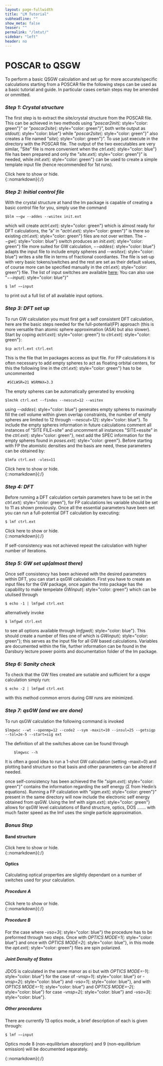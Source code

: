 ```yaml
---
layout: page-fullwidth
title: "LM Tutorial"
subheadline: ""
show_meta: false
teaser: ""
permalink: "/lmtut/"
sidebar: "left"
header: no
---
```


# POSCAR to QSGW 

To perform a basic QSGW calculation and set up for more accurate/specific calculations starting from a POSCAR file the following steps can be used as a basic tutorial and guide. In particular cases certain steps may be amended or ommitted. 

### _Step 1: Crystal structure_  

The first step is to extract the site/crystal structure from the POSCAR file. This can be achieved in two methods using ”*poscar2init*{: style="color: green"}” or ”*poscar2site*{: style="color: green"}”, both write output as *stdout*{: style="color: blue"} while ”*poscar2site*{: style="color: green"}” also creates a file named ”*site*{: style="color: green"}”. To use just execute in the directory with the POSCAR file. The output of the two executables are very similar, ”Site” file is more convenient when the *ctrl.ext*{: style="color: blue"} file has been prepared and only the ”*site.ext*{: style="color: green"}” is needed, while *init.ext*{: style="color: green"} can be used to create a simple template input file (hence recommended for 1st runs).

<div onclick="elm = document.getElementById('box1'); if(elm.style.display == 'none') elm.style.display = 'block'; else elm.style.display = 'none';">Click here to show or hide.</div>
{::nomarkdown}<div style="display:none;" id="box1">{:/}

To create ”*init.ext*{: style="color: green"}” invoke the following command in the directory containing the POSCAR,

	$poscar2init > init.ext

(ext should be replaced by an appropriate extension for the material e.g Si for silicon,CdTe for Cadmium telluride).  

{::nomarkdown}</div>{:/}

### _Step 2: Initial control file_  

With the crystal structure at hand the lm package is capable of creating a basic control file for you, simply use the command

	$blm −−gw --addes --wsitex init.ext

which will create *actrl.ext*{: style="color: green"} which is almost ready for DFT calculations, the ”a” in ”*actrl.ext*{: style="color: green"}” is there so existing *ctrl.ext*{: style="color: green"} files are not over written. The *−−gw*{: style="color: blue"} switch produces an *init.ext*{: style="color: green"} file more suited for GW calculation, *−−addes*{: style="color: blue"} adapts the input file to include empty spheres and *--wsitex*{: style="color: blue"} writes a site file in terms of fractional coordiantes. The file is set-up with very basic tokens/switches and the rest are set as their default values, of course more can be specified manually in the *ctrl.ext*{: style="color: green"} file. The list of input switches are available [here](https://lordcephei.github.io/inputguide/); You can also use ”*−−input*{: style="color: blue"}”

	$ lmf −−input

to print out a full list of all available input options.

### _Step 3: DFT set up_  

To run GW calculation you must first get a self consistent DFT calculation, here are the basic steps needed for the full-potential(FP) approach (this is more versatile than atomic sphere approximation (ASA) but also slower). Start by coping *actrl.ext*{: style="color: green"} to *ctrl.ext*{: style="color: green"}:

	$cp actrl.ext ctrl.ext

This is the file that lm packages access as iput file. For FP calculations it is often necessary to add empty spheres to act as floating orbital centers, for this the following line in the *ctrl.ext*{: style="color: green"} has to be uncommented

     #SCLWSR=21 WSRMAX=3.3
 
The empty spheres can be automatically generated by envoking

    $lmchk ctrl.ext --findes --nescut=12 --wsitex

using *--addes*{: style="color: blue"} generates empty spheres to maximally fill the cell volume within given overlap constraints, the number of empty spheres are limited to 12 through *--nescut=12*{: style="color: blue"}. To include the empty spheres information in future calculations comment all instances of "SITE FILE=site" and uncomment  all instances "SITE=essite" in the *ctrl.ext*{: style="color: green"}, next add the SPEC information for the empty spheres found in *poses.ext*{: style="color: green"}.
Before starting with FP the atomistic densities and the basis are need, these parameters can be obtained by:

	$lmfa ctrl.ext -vles=11

<div onclick="elm = document.getElementById('box3'); if(elm.style.display == 'none') elm.style.display = 'block'; else elm.style.display = 'none';">Click here to show or hide.</div>
{::nomarkdown}<div style="display:none;" id="box3">{:/}

There are two important result to take note of at this stage: The first is the GMAX written at the end of the stdout, the other is the *basp0.ext*{: style="color: green"} file which contains the basis parameters (the ”0” is there not to over write previous *basp.ext*{: style="color: green"} files, note that the basis set can be set in the ctrl file as well). To perform a DFT-FP calculation add the GMAX from stdout to the HAM_GMAX in the *ctrl.ext*{: style="color: green"} file and move *basp0.ext*{: style="color: green"} to *basp.ext*{: style="color: green"}. Some times it is necessary to repeat this step once to avoid crashes in the future.

{::nomarkdown}</div>{:/}

### _Step 4: DFT_  

Before running a DFT calculation certain parameters have to be set in the *ctrl.ext*{: style="color: green"}, for FP calculations les variable should be set to 11 as shown previously.
Once all the essential parameters have been set you can run a full-potential DFT  calculation by executing:

	$ lmf ctrl.ext

<div onclick="elm = document.getElementById('box3'); if(elm.style.display == 'none') elm.style.display = 'block'; else elm.style.display = 'none';">Click here to show or hide.</div>
{::nomarkdown}<div style="display:none;" id="box3">{:/}

This may give you an error regarding the k-mesh settings. The k-mesh division NKABC has been set to zero which is not valid, to proceed change the value in *ctrl.ext*{: style="color: green"} file (under BZ_NKABC) or execute

	$ lmf ctrl.ext -vnk=4

This will set NKABC as 4x4x4.This should be enough for a self consistent calculation, you may also have to set a value for the number of iteration in *ITER NIT*{: style="color: blue"} or *-vnit=*{: style="color: blue"} in command line. Other parameters which are important even for a basic preliminary DFT calculation may include things such as spin polarization and spin orbit coupling; While you may find other parameters become key for certain materials.

{::nomarkdown}</div>{:/}

If self-consistency was not achieved repeat the calculation with higher number of iterations.

### _Step 5: GW set up(almost there)_  

Once self consistency has been achieved with the desired parameters within DFT, you can start a qsGW calculation. First you have to create an input files for the GW package, once again the lmto package has the capability to make tempelate *GWinput*{: style="color: green"} which can be utulised through

	$ echo -1 | lmfgwd ctrl.ext 

alternatively invoke

	$ lmfgwd ctrl.ext

to see all options available through *lmfgwd*{: style="color: blue"}. This should create a number of files one of which is *GWinput*{: style="color: green"}; this serves as the input file for all GW based calculations. Variables are documented within the file, further information can be found in the Darsbury lecture power points and documentation folder of the lm package.

### _Step 6: Sanity check_  


To check that the GW files created are sutiable and sufficient for a qsgw calculation simply run:

	$ echo -2 | lmfgwd ctrl.ext

with this method common errors during GW runs are minimized.

### _Step 7: qsGW (and we are done)_  

To run qsGW calculation the following command is invoked

	$lmgwsc --wt --openmp=12 --code2 --sym -maxit=10 --insul=25 --getsigp --tol=2e-5 --start=sig ext

The definition of all the switches above can be found through

    	$lmgwsc --h

It is often a good idea to run a 1-shot GW calculation (setting -maxit=0) and plotting band structure so that basis and other parameters can be altered if needed.

once self-consistency has been achieved the file ”*sigm.ext*{: style="color: green"}”  contains the information regarding the self energy (Σ from Hedin’s equations). Running a FP calculation with ”*sigm.ext*{: style="color: green"}” present in the same directory  will now include the electronic self energy obtained from qsGW. Using the lmf with *sigm.ext*{: style="color: green"} allows for qsGW level calculations of Band structure, optics, DOS ....... with much faster speed as the lmf uses the single particle approximation.

### _Bonus Step_  

#### Band structure  

<div onclick="elm = document.getElementById('box4'); if(elm.style.display == 'none') elm.style.display = 'block'; else elm.style.display = 'none';">Click here to show or hide.</div>
{::nomarkdown}<div style="display:none;" id="box4">{:/}

Creating the band structure is fairly simple. All you have to do is create a file which specifies which branches you want and how fine a mesh you want it for. So create a file called *syml.ext*{: style="color: green"}; the syntax for this file is quite intuitive, each line provides information for each band structure branch to be outputted; simply specify the number of points in the branch, starting vector and final vector; for example branch Γ to R with 50 k points will be :

	50 0.0 0.0 0.0 0.5 0.5 0.5

there are sample syml file in the ASAsampples folder. once you have your syml.ext file simply run

	$ lmf ctrl.ext −−band:fn=syml −−rs=1,0

The switch *−−band:fn=syml*{: style="color: blue"} specifies a band structure calculation with the appropriate data, the second switch *−−rs=1,0*{: style="color: green"} tells the program to read from the *rst.ext*{: style="color: green"} file (1st digit is 1) and not to write to the *rst.ext*{: style="color: green"} file (2nd digit is 0), this is recommended so you always use the same self-consistent density without altering each run.

{::nomarkdown}</div>{:/}

#### Optics  

Calculating optical properties are slightly dependant on a number of switches used for your calculation.

##### Procedure A  

<div onclick="elm = document.getElementById('box5'); if(elm.style.display == 'none') elm.style.display = 'block'; else elm.style.display = 'none';">Click here to show or hide.</div>
{::nomarkdown}<div style="display:none;" id="box5">{:/}

First I will discuss for the case of where number of spins (*-vnsp=1*{: style="color: blue"}) or spin orbit coupling is taken into about through ”L·S” (i.e. *-vnsp=2*{: style="color: blue"} and *-vso=1*{: style="color: blue"}). The simplest procedure will be to set *OPTICS MODE=1*{: style="color: blue"} and set energy window and mesh density through *OPTICS WINDOW=a b*{: style="color: blue"} and *OPTICS=NPTS*{: style="color: blue"} respectively, note a and b are in units Rydberg. Now run the program again Cartesian

	$ lmf ctrl.ext −−rs=1,0

this will create a file called *opt.ext*{: style="color: green"} which is the imaginary part of the dielectric function. The format of the file is:

	Energy εix εiy εiz

where x y and z are the real space directions.

{::nomarkdown}</div>{:/}

##### Procedure B  

For the case where *-vso=3*{: style="color: blue"} the procedure has to be preformed through two steps. Once with *OPTICS MODE=1*{: style="color: blue"} and once with *OPTICS MODE=2*{: style="color: blue"}, in this mode the *opt.ext*{: style="color: green"} files are spin polarized.

##### Joint Density of States  

JDOS is calculated in the same manor as εi but with *OPTICS MODE=-1*{: style="color: blue"} for the case of *-vnsp=1*{: style="color: blue"} or *-vnsp=2*{: style="color: blue"} and *-vso=1*{: style="color: blue"}, and with *OPTICS MODE=-1*{: style="color: blue"} and *OPTICS MODE=-2*{: style="color: blue"} for case *-vnsp=2*{: style="color: blue"} and *-vso=3*{: style="color: blue"}.

##### Other procedures  

There are currently 13 optics mode, a brief description of each is given through:

	$ lmf −−input

Optics mode 8 (non-equilibrium absorption) and 9 (non-equilibrium emission) will be documented separately.

{::nomarkdown}</div>{:/}
